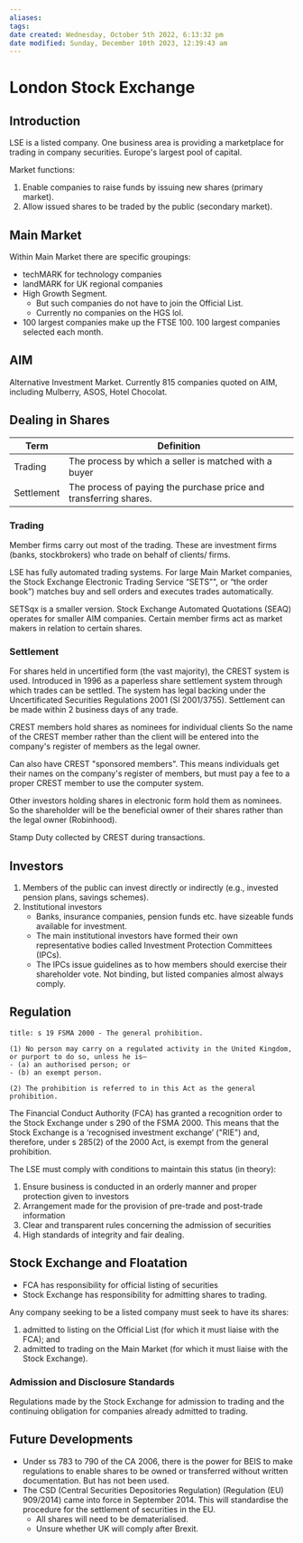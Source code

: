```yaml
---
aliases: 
tags: 
date created: Wednesday, October 5th 2022, 6:13:32 pm
date modified: Sunday, December 10th 2023, 12:39:43 am
---
```


# London Stock Exchange

## Introduction

LSE is a listed company. One business area is providing a marketplace for trading in company securities. Europe's largest pool of capital.

Market functions:

1. Enable companies to raise funds by issuing new shares (primary market).
2. Allow issued shares to be traded by the public (secondary market).

## Main Market

Within Main Market there are specific groupings:

- techMARK for technology companies
- landMARK for UK regional companies
- High Growth Segment.
	- But such companies do not have to join the Official List.
	- Currently no companies on the HGS lol.
- 100 largest companies make up the FTSE 100. 100 largest companies selected each month.

## AIM

Alternative Investment Market. Currently 815 companies quoted on AIM, including Mulberry, ASOS, Hotel Chocolat.

## Dealing in Shares

| Term       | Definition                                             |
| ---------- | ------------------------------------------------------ |
| Trading    | The process by which a seller is matched with a buyer |
| Settlement | The process of paying the purchase price and transferring shares.                                                        |

### Trading

Member firms carry out most of the trading. These are investment firms (banks, stockbrokers) who trade on behalf of clients/ firms.

LSE has fully automated trading systems. For large Main Market companies, the Stock Exchange Electronic Trading Service “SETS”", or “the order book”) matches buy and sell orders and executes trades automatically.

SETSqx is a smaller version. Stock Exchange Automated Quotations (SEAQ) operates for smaller AIM companies. Certain member firms act as market makers in relation to certain shares.

### Settlement

For shares held in uncertified form (the vast majority), the CREST system is used. Introduced in 1996 as a paperless share settlement system through which trades can be settled. The system has legal backing under the Uncertificated Securities Regulations 2001 (SI 2001/3755). Settlement can be made within 2 business days of any trade.

CREST members hold shares as nominees for individual clients So the name of the CREST member rather than the client will be entered into the company's register of members as the legal owner.

Can also have CREST "sponsored members". This means individuals get their names on the company's register of members, but must pay a fee to a proper CREST member to use the computer system.

Other investors holding shares in electronic form hold them as nominees. So the shareholder will be the beneficial owner of their shares rather than the legal owner (Robinhood).

Stamp Duty collected by CREST during transactions.

## Investors

1. Members of the public can invest directly or indirectly (e.g., invested pension plans, savings schemes).
2. Institutional investors
	- Banks, insurance companies, pension funds etc. have sizeable funds available for investment.
	- The main institutional investors have formed their own representative bodies called Investment Protection Committees (IPCs).
	- The IPCs issue guidelines as to how members should exercise their shareholder vote. Not binding, but listed companies almost always comply.

## Regulation

```ad-statute
title: s 19 FSMA 2000 - The general prohibition.

(1) No person may carry on a regulated activity in the United Kingdom, or purport to do so, unless he is—
- (a) an authorised person; or
- (b) an exempt person.

(2) The prohibition is referred to in this Act as the general prohibition.
```

The Financial Conduct Authority (FCA) has granted a recognition order to the Stock Exchange under s 290 of the FSMA 2000. This means that the Stock Exchange is a ‘recognised investment exchange’ ("RIE") and, therefore, under s 285(2) of the 2000 Act, is exempt from the general prohibition.

The LSE must comply with conditions to maintain this status (in theory):

1. Ensure business is conducted in an orderly manner and proper protection given to investors
2. Arrangement made for the provision of pre-trade and post-trade information
3. Clear and transparent rules concerning the admission of securities
4. High standards of integrity and fair dealing.

## Stock Exchange and Floatation

- FCA has responsibility for official listing of securities
- Stock Exchange has responsibility for admitting shares to trading.

Any company seeking to be a listed company must seek to have its shares:

1. admitted to listing on the Official List (for which it must liaise with the FCA); and
2. admitted to trading on the Main Market (for which it must liaise with the Stock Exchange).

### Admission and Disclosure Standards

Regulations made by the Stock Exchange for admission to trading and the continuing obligation for companies already admitted to trading.

## Future Developments

- Under ss 783 to 790 of the CA 2006, there is the power for BEIS to make regulations to enable shares to be owned or transferred without written documentation. But has not been used.
- The CSD (Central Securities Depositories Regulation) (Regulation (EU) 909/2014) came into force in September 2014. This will standardise the procedure for the settlement of securities in the EU.
	- All shares will need to be dematerialised.
	- Unsure whether UK will comply after Brexit.
